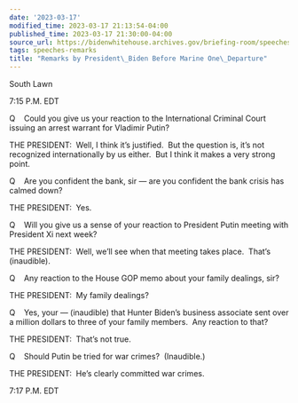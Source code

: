 ```yaml
---
date: '2023-03-17'
modified_time: 2023-03-17 21:13:54-04:00
published_time: 2023-03-17 21:30:00-04:00
source_url: https://bidenwhitehouse.archives.gov/briefing-room/speeches-remarks/2023/03/17/remarks-by-president-biden-before-marine-one-departure-32/
tags: speeches-remarks
title: "Remarks by President\_Biden Before Marine One\_Departure"
---
```

 
South Lawn

7:15 P.M. EDT

Q    Could you give us your reaction to the International Criminal Court
issuing an arrest warrant for Vladimir Putin? 

THE PRESIDENT:  Well, I think it’s justified.  But the question is, it’s
not recognized internationally by us either.  But I think it makes a
very strong point.

Q    Are you confident the bank, sir — are you confident the bank crisis
has calmed down? 

THE PRESIDENT:  Yes.

Q    Will you give us a sense of your reaction to President Putin
meeting with President Xi next week?

THE PRESIDENT:  Well, we’ll see when that meeting takes place.  That’s
(inaudible).

Q    Any reaction to the House GOP memo about your family dealings, sir?

THE PRESIDENT:  My family dealings?

Q    Yes, your — (inaudible) that Hunter Biden’s business associate sent
over a million dollars to three of your family members.  Any reaction to
that?

THE PRESIDENT:  That’s not true.

Q    Should Putin be tried for war crimes?  (Inaudible.)

THE PRESIDENT:  He’s clearly committed war crimes.

7:17 P.M. EDT
